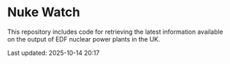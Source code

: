 # Nuke Watch

This repository includes code for retrieving the latest information available on the output of EDF nuclear power plants in the UK.

Last updated: 2025-10-14 20:17